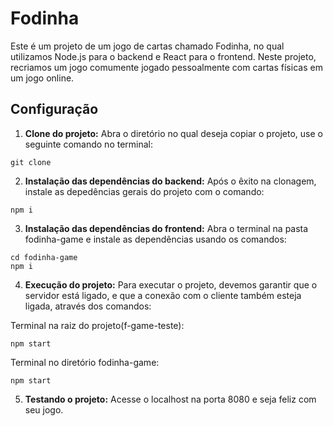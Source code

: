 # Fodinha

Este é um projeto de um jogo de cartas chamado Fodinha, no qual utilizamos Node.js para o backend e React para o frontend. Neste projeto, recriamos um jogo comumente jogado pessoalmente com cartas físicas em um jogo online. 

## Configuração

1. **Clone do projeto:** Abra o diretório no qual deseja copiar o projeto, use o seguinte comando no terminal:

```
git clone 
```

2. **Instalação das dependências do backend:** Após o êxito na clonagem, instale as depedências gerais do projeto com o comando:

```
npm i 
```

3. **Instalação das dependências do frontend:** Abra o terminal na pasta fodinha-game e instale as dependências usando os comandos:

```
cd fodinha-game
npm i
```

4. **Execução do projeto:** Para executar o projeto, devemos garantir que o servidor está ligado, e que a conexão com o cliente também esteja ligada, através dos comandos:

Terminal na raiz do projeto(f-game-teste):

```
npm start
```

Terminal no diretório fodinha-game:

```
npm start
```

5. **Testando o projeto:** Acesse o localhost na porta 8080 e seja feliz com seu jogo.